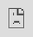 ```yaml
---
metatable: true
obsidianUIMode: preview
---
```


<iframe src="https://cubox.pro/web/save/inbox"
        style="position: absolute; top: 0; left: 0; width:100%; border: none;  height:100%;"
>